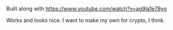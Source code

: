 Built along with https://www.youtube.com/watch?v=ag9la1e78yo

Works and looks nice. I want to make my own for crypto, I think. 